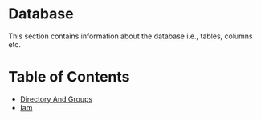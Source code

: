 # Database

This section contains information about the database i.e., tables, columns etc.

# Table of Contents
- [Directory And Groups](./directory_and_groups.md)
- [Iam](./iam.md)